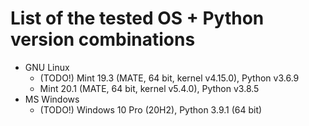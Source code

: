 # List of the tested OS + Python version combinations

* GNU Linux
  * (TODO!) Mint 19.3 (MATE, 64 bit, kernel v4.15.0), Python v3.6.9
  * Mint 20.1 (MATE, 64 bit, kernel v5.4.0), Python v3.8.5
* MS Windows
  * (TODO!) Windows 10 Pro (20H2), Python 3.9.1 (64 bit)
